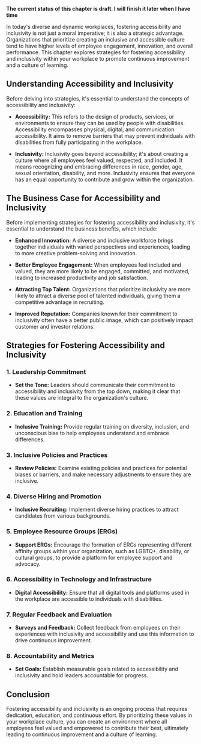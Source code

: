 **The current status of this chapter is draft. I will finish it later when I have time**

In today's diverse and dynamic workplaces, fostering accessibility and inclusivity is not just a moral imperative; it is also a strategic advantage. Organizations that prioritize creating an inclusive and accessible culture tend to have higher levels of employee engagement, innovation, and overall performance. This chapter explores strategies for fostering accessibility and inclusivity within your workplace to promote continuous improvement and a culture of learning.

Understanding Accessibility and Inclusivity
-------------------------------------------

Before delving into strategies, it's essential to understand the concepts of accessibility and inclusivity:

* **Accessibility:** This refers to the design of products, services, or environments to ensure they can be used by people with disabilities. Accessibility encompasses physical, digital, and communication accessibility. It aims to remove barriers that may prevent individuals with disabilities from fully participating in the workplace.

* **Inclusivity:** Inclusivity goes beyond accessibility; it's about creating a culture where all employees feel valued, respected, and included. It means recognizing and embracing differences in race, gender, age, sexual orientation, disability, and more. Inclusivity ensures that everyone has an equal opportunity to contribute and grow within the organization.

The Business Case for Accessibility and Inclusivity
---------------------------------------------------

Before implementing strategies for fostering accessibility and inclusivity, it's essential to understand the business benefits, which include:

* **Enhanced Innovation:** A diverse and inclusive workforce brings together individuals with varied perspectives and experiences, leading to more creative problem-solving and innovation.

* **Better Employee Engagement:** When employees feel included and valued, they are more likely to be engaged, committed, and motivated, leading to increased productivity and job satisfaction.

* **Attracting Top Talent:** Organizations that prioritize inclusivity are more likely to attract a diverse pool of talented individuals, giving them a competitive advantage in recruiting.

* **Improved Reputation:** Companies known for their commitment to inclusivity often have a better public image, which can positively impact customer and investor relations.

Strategies for Fostering Accessibility and Inclusivity
------------------------------------------------------

### 1. **Leadership Commitment**

* **Set the Tone:** Leaders should communicate their commitment to accessibility and inclusivity from the top down, making it clear that these values are integral to the organization's culture.

### 2. **Education and Training**

* **Inclusive Training:** Provide regular training on diversity, inclusion, and unconscious bias to help employees understand and embrace differences.

### 3. **Inclusive Policies and Practices**

* **Review Policies:** Examine existing policies and practices for potential biases or barriers, and make necessary adjustments to ensure they are inclusive.

### 4. **Diverse Hiring and Promotion**

* **Inclusive Recruiting:** Implement diverse hiring practices to attract candidates from various backgrounds.

### 5. **Employee Resource Groups (ERGs)**

* **Support ERGs:** Encourage the formation of ERGs representing different affinity groups within your organization, such as LGBTQ+, disability, or cultural groups, to provide a platform for employee support and advocacy.

### 6. **Accessibility in Technology and Infrastructure**

* **Digital Accessibility:** Ensure that all digital tools and platforms used in the workplace are accessible to individuals with disabilities.

### 7. **Regular Feedback and Evaluation**

* **Surveys and Feedback:** Collect feedback from employees on their experiences with inclusivity and accessibility and use this information to drive continuous improvement.

### 8. **Accountability and Metrics**

* **Set Goals:** Establish measurable goals related to accessibility and inclusivity and hold leaders accountable for progress.

Conclusion
----------

Fostering accessibility and inclusivity is an ongoing process that requires dedication, education, and continuous effort. By prioritizing these values in your workplace culture, you can create an environment where all employees feel valued and empowered to contribute their best, ultimately leading to continuous improvement and a culture of learning.
